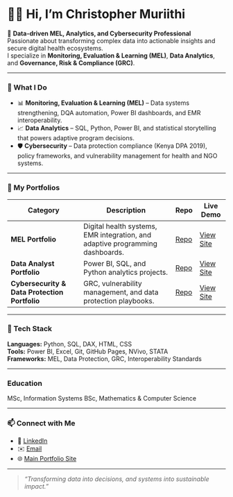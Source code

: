 # 👋🏾 Hi, I’m Christopher Muriithi  

🎯 **Data-driven MEL, Analytics, and Cybersecurity Professional**  
Passionate about transforming complex data into actionable insights and secure digital health ecosystems.  
I specialize in **Monitoring, Evaluation & Learning (MEL)**, **Data Analytics**, and **Governance, Risk & Compliance (GRC)**.

---

### 🧠 What I Do
- 📊 **Monitoring, Evaluation & Learning (MEL)** – Data systems strengthening, DQA automation, Power BI dashboards, and EMR interoperability.  
- 📈 **Data Analytics** – SQL, Python, Power BI, and statistical storytelling that powers adaptive program decisions.  
- 🛡️ **Cybersecurity** – Data protection compliance (Kenya DPA 2019), policy frameworks, and vulnerability management for health and NGO systems.

---

### 🧩 My Portfolios

| Category | Description | Repo | Live Demo |
|-----------|--------------|------|-----------|
| **MEL Portfolio** | Digital health systems, EMR integration, and adaptive programming dashboards. | [Repo](https://github.com/ChrisMuriithi/MEL-Portfolio) | [View Site](https://chrismuriithi.github.io/MEL-Portfolio/) |
| **Data Analyst Portfolio** | Power BI, SQL, and Python analytics projects. | [Repo](https://github.com/ChrisMuriithi/Data-Analyst-Portfolio) | [View Site](https://chrismuriithi.github.io/Data-Analyst-Portfolio/) |
| **Cybersecurity & Data Protection Portfolio** | GRC, vulnerability management, and data protection playbooks. | [Repo](https://github.com/ChrisMuriithi/Cybersecurity-Portfolio) | [View Site](https://chrismuriithi.github.io/Cybersecurity-Portfolio/) |

---

### 🧰 Tech Stack
**Languages:** Python, SQL, DAX, HTML, CSS  
**Tools:** Power BI, Excel, Git, GitHub Pages, NVivo, STATA  
**Frameworks:** MEL, Data Protection, GRC, Interoperability Standards

---

### Education
MSc, Information Systems 
BSc, Mathematics & Computer Science  

---

### 📫 Connect with Me
- 💼 [LinkedIn](https://www.linkedin.com/in/christopher-mwangi-894265b0)  
- ✉️ [Email](mailto:nomiskris@gmail.com)  
- 🌐 [Main Portfolio Site](https://chrismuriithi.github.io)

---

> _“Transforming data into decisions, and systems into sustainable impact.”_


<!--
**joshmadakor1/joshmadakor1** is a ✨ _special_ ✨ repository because its `README.md` (this file) appears on your GitHub profile.

Here are some ideas to get you started:

- 🔭 I’m currently working on ...
- 🌱 I’m currently learning ...
- 👯 I’m looking to collaborate on ...
- 🤔 I’m looking for help with ...
- 💬 Ask me about ...
- 📫 How to reach me: ...
- 😄 Pronouns: ...
- ⚡ Fun fact: ...

<h1>Hi, I'm Chris! <br/><a href="https://www.linkedin.com/in/christopher-mwangi-894265b0">Monitoring, Evaluation and Learning; Data Analyst/Scientist; Cybersecurity Professional</a></h1>

<h2>👨‍💻 Monitoring, Evaluation and Learning Projects:</h2>

- <b>Python</b>
  - [Guessing Game Project](https://github.com/ChrisMuriithi/Guessing-Game)

<h2>👨‍💻 Software Development Projects:</h2>

- <b>Python</b>
  - [Guessing Game Project](https://github.com/ChrisMuriithi/Guessing-Game)

<h2>📺 Popular YouTube Videos</h2>

- [How to get into Cybersecurity Starting From Zero](https://www.youtube.com/watch?v=a83ASGn_V_s)
- [A Day in the Life of a Cybersecurity Anayst](https://www.youtube.com/watch?v=uHy3oM7NnoU)
- [How to Create a KeyLogger (C#)](https://www.youtube.com/watch?v=N-L9hklSlNk)
- [Ransomware Demonstration (C#)](https://www.youtube.com/watch?v=OfvdQeh79s0)
- [Is WGU Legit?](https://www.youtube.com/watch?v=E2MwRWxDBkA)

<h2> 🤳 Connect with me:</h2>

[<img align="left" alt="JoshMadakor | YouTube" width="22px" src="https://cdn.jsdelivr.net/npm/simple-icons@v3/icons/youtube.svg" />][youtube]
[<img align="left" alt="JoshMadakor | Twitter" width="22px" src="https://cdn.jsdelivr.net/npm/simple-icons@v3/icons/twitter.svg" />][twitter]
[<img align="left" alt="JoshMadakor | LinkedIn" width="22px" src="https://cdn.jsdelivr.net/npm/simple-icons@v3/icons/linkedin.svg" />][linkedin]
[<img align="left" alt="JoshMadakor | Instagram" width="22px" src="https://cdn.jsdelivr.net/npm/simple-icons@v3/icons/instagram.svg" />][instagram]

[twitter]: https://twitter.com/joshmadakor
[youtube]: https://www.youtube.com/c/joshmadakor
[instagram]: https://www.instagram.com/joshmadakor/
[linkedin]: https://linkedin.com/in/joshmadakor
-->
